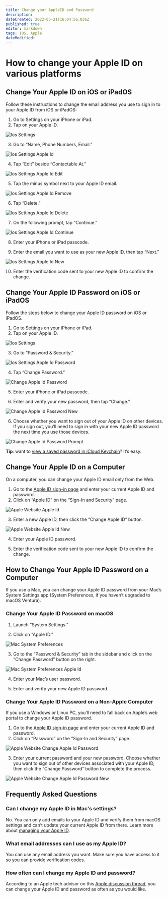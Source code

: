 ```yaml
---
title: Change your AppleID and Password
description: 
dateCreated: 2022-05-21T16:04:56.036Z
published: true
editor: markdown
tags: IOS, Apple
dateModified: 
---
```


# How to change your Apple ID on various platforms
## Change Your Apple ID on iOS or iPadOS

Follow these instructions to change the email address you use to sign in to your Apple ID from iOS or iPadOS:

1.  Go to Settings on your iPhone or iPad.
2.  Tap on your Apple ID.

![Ios Settings](https://www.maketecheasier.com/assets/uploads/2022/10/ios-settings-2.jpg)

3.  Go to “Name, Phone Numbers, Email.”

![Ios Settings Apple Id](https://www.maketecheasier.com/assets/uploads/2022/10/ios-settings-apple-id.jpg)

4.  Tap “Edit” beside “Contactable At.”

![Ios Settings Apple Id Edit](https://www.maketecheasier.com/assets/uploads/2022/10/ios-settings-apple-id-edit.jpg)

5.  Tap the minus symbol next to your Apple ID email.

![Ios Settings Apple Id Remove](https://www.maketecheasier.com/assets/uploads/2022/10/ios-settings-apple-id-remove.jpg)

6.  Tap “Delete.”

![Ios Settings Apple Id Delete](https://www.maketecheasier.com/assets/uploads/2022/10/ios-settings-apple-id-delete.jpg)

7.  On the following prompt, tap “Continue.”

![Ios Settings Apple Id Continue](https://www.maketecheasier.com/assets/uploads/2022/10/ios-settings-apple-id-continue.jpg)

8.  Enter your iPhone or iPad passcode.

9.  Enter the email you want to use as your new Apple ID, then tap “Next.”

![Ios Settings Apple Id New](https://www.maketecheasier.com/assets/uploads/2022/10/ios-settings-apple-id-new.jpg)

10.  Enter the verification code sent to your new Apple ID to confirm the change.

## Change Your Apple ID Password on iOS or iPadOS

Follow the steps below to change your Apple ID password on iOS or iPadOS.

1.  Go to Settings on your iPhone or iPad.
2.  Tap on your Apple ID.

![Ios Settings](https://www.maketecheasier.com/assets/uploads/2022/10/ios-settings-2.jpg)

3.  Go to “Password & Security.”

![Ios Settings Apple Id Password](https://www.maketecheasier.com/assets/uploads/2022/10/ios-settings-apple-id-password.jpg)

4.  Tap “Change Password.”

![Change Apple Id Password](https://www.maketecheasier.com/assets/uploads/2022/10/change-apple-id-password.jpg)

5.  Enter your iPhone or iPad passcode.

6.  Enter and verify your new password, then tap “Change.”

![Change Apple Id Password New](https://www.maketecheasier.com/assets/uploads/2022/10/change-apple-id-password-new.jpg)

6.  Choose whether you want to sign out of your Apple ID on other devices. If you sign out, you’ll need to sign in with your new Apple ID password the next time you use those devices.

![Change Apple Id Password Prompt](https://www.maketecheasier.com/assets/uploads/2022/10/change-apple-id-password-prompt.jpg)

**Tip**: want to [view a saved password in iCloud Keychain](https://www.maketecheasier.com/view-saved-passwords-keychain-osx/)? It’s easy.

## Change Your Apple ID on a Computer

On a computer, you can change your Apple ID email only from the Web.

1.  Go to the [Apple ID sign-in page](https://appleid.apple.com/sign-in) and enter your current Apple ID and password.
2.  Click on “Apple ID” on the “Sign-In and Security” page.

![Apple Website Apple Id](https://www.maketecheasier.com/assets/uploads/2022/10/apple-website-apple-id.jpg)

3.  Enter a new Apple ID, then click the “Change Apple ID” button.

![Apple Website Apple Id New](https://www.maketecheasier.com/assets/uploads/2022/10/apple-website-apple-id-new.jpg)

4.  Enter your Apple ID password.

5.  Enter the verification code sent to your new Apple ID to confirm the change.

## How to Change Your Apple ID Password on a Computer

If you use a Mac, you can change your Apple ID password from your Mac’s System Settings app (System Preferences, if you haven’t upgraded to macOS Ventura).

### Change Your Apple ID Password on macOS

1.  Launch “System Settings.”

2.  Click on “Apple ID.”

![Mac System Preferences](https://www.maketecheasier.com/assets/uploads/2022/11/mac-system-preferences.jpg)

3.  Go to the “Password & Security” tab in the sidebar and click on the “Change Password” button on the right.

![Mac System Preferences Apple Id](https://www.maketecheasier.com/assets/uploads/2022/11/mac-system-preferences-apple-id.jpg)

4.  Enter your Mac’s user password.

5.  Enter and verify your new Apple ID password.

### Change Your Apple ID Password on a Non-Apple Computer

If you use a Windows or Linux PC, you’ll need to fall back on Apple’s web portal to change your Apple ID password.

1.  Go to the [Apple ID sign-in page](https://appleid.apple.com/sign-in) and enter your current Apple ID and password.
2.  Click on “Password” on the “Sign-In and Security” page.

![Apple Website Change Apple Id Password](https://www.maketecheasier.com/assets/uploads/2022/10/apple-website-change-apple-id-password.jpg)

3.  Enter your current password and your new password. Choose whether you want to sign out of other devices associated with your Apple ID, then click the “Change Password” button to complete the process.

![Apple Website Change Apple Id Password New](https://www.maketecheasier.com/assets/uploads/2022/10/apple-website-change-apple-id-password-new.jpg)

## Frequently Asked Questions

### Can I change my Apple ID in Mac's settings?

No. You can only add emails to your Apple ID and verify them from macOS settings and can’t update your current Apple ID from there. Learn more about [managing your Apple ID](https://www.maketecheasier.com/apple-id-guide/).

### What email addresses can I use as my Apple ID?

You can use any email address you want. Make sure you have access to it so you can provide verification codes.

### How often can I change my Apple ID and password?

According to an Apple tech advisor on this [Apple discussion thread](https://discussions.apple.com/thread/252896303#:~:text=Answer%3A%20A%3A-,Answer%3A%20A%3A,address%20as%20their%20Apple%20ID.), you can change your Apple ID and password as often as you would like.
